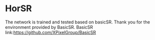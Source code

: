 # HorSR
The network is trained and tested based on basicSR. Thank you for the environment provided by BasicSR.
BasicSR link:https://github.com/XPixelGroup/BasicSR
